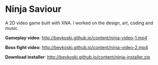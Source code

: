 # Ninja Saviour
A 2D video game built with XNA. I worked on the design, art, coding and music.

**Gameplay video**: http://bevkoski.github.io/content/ninja-video-1.mp4

**Boss fight video**: http://bevkoski.github.io/content/ninja-video-2.mp4

**Download installer**: http://bevkoski.github.io/content/ninja-installer.zip
